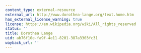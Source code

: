 ```yaml
---
content_type: external-resource
external_url: http://www.dorothea-lange.org/text.home.htm
has_external_license_warning: true
license: https://en.wikipedia.org/wiki/All_rights_reserved
status: ''
title: Dorothea Lange
uid: ab76f10e-fa9f-4e11-8201-387a3303fc31
wayback_url: ''
---
```

